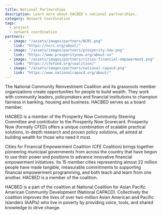 ```yaml
---
title: National Partnerships
description: Learn more about HACBED's national partnerships.
category: Network Coordination
tags:
  - project
  - network coordination
partners:
  - image: "/assets/images/partners/NCRC.png"
    link: "https://ncrc.org/about/"
  - image: "/assets/images/partners/prosperity-now.png"
    link: "https://www.prosperitynow.org/about-us"
  - image: "/assets/images/partners/cities-financial-empowerment.png"
    link: "https://cfefund.org/coalition/"
  - image: "/assets/images/partners/national-capacd.png"
    link: "https://www.nationalcapacd.org/about/"
---
```


The National Community Reinvestment Coalition and its grassroots member organizations create opportunities for people to build wealth. They work with community leaders, policymakers and financial institutions to champion fairness in banking, housing and business. HACBED serves as a board member.


HACBED is a member of the Prosperity Now Community Steering Committee and contributor to the Prosperity Now Scorecard. Prosperity Now (formally CFED) offers a unique combination of scalable practical solutions, in-depth research and proven policy solutions, all aimed at building wealth for those who need it most.


Cities for Financial Empowerment Coalition (CFE Coalition) brings together pioneering municipal governments from across the country that have begun to use their power and positions to advance innovative financial empowerment initiatives. Its 15 member cities representing almost 22 million people have made tangible, measurable commitments to supporting financial empowerment programming, and both teach and learn from one another. HACBED is a member of the coalition.


HACBED is a part of the coalition at National Coalition for Asian Pacific American Community Development (National CAPACD). Collectively the coalition improves the lives of over two-million Asian American and Pacific Islanders (AAPIs) who live in poverty by providing voice, tools, and shared knowledge to drive change.